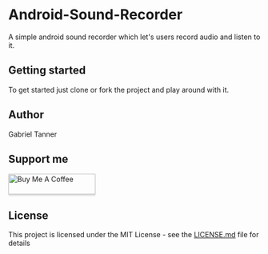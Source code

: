 # Android-Sound-Recorder
A simple android sound recorder which let's users record audio and listen to it.

## Getting started
To get started just clone or fork the project and play around with it.

## Author
Gabriel Tanner

## Support me
<a href="https://www.buymeacoffee.com/gabrieltanner" target="_blank"><img src="https://www.buymeacoffee.com/assets/img/custom_images/orange_img.png" alt="Buy Me A Coffee" style="height: 41px !important;width: 174px !important;box-shadow: 0px 3px 2px 0px rgba(190, 190, 190, 0.5) !important;-webkit-box-shadow: 0px 3px 2px 0px rgba(190, 190, 190, 0.5) !important;" ></a>

## License
This project is licensed under the MIT License - see the [LICENSE.md](LICENSE) file for details
